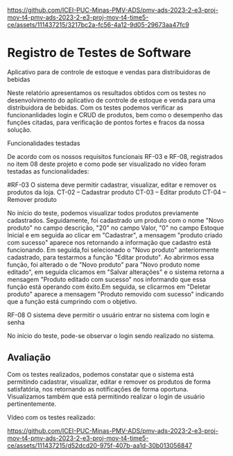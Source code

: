 
https://github.com/ICEI-PUC-Minas-PMV-ADS/pmv-ads-2023-2-e3-proj-mov-t4-pmv-ads-2023-2-e3-proj-mov-t4-time5-ce/assets/111437215/3217bc2a-fc56-4a12-9d05-29673aa47fc9
# Registro de Testes de Software

Aplicativo para de controle de estoque e vendas para distribuidoras de bebidas

Neste relatório apresentamos os resultados obtidos com os testes no desenvolvimento do aplicativo de controle de estoque e venda para uma distribuidora de bebidas. Com os testes podemos verificar as funcionanlidades login e CRUD de produtos, bem como o desempenho das funções citadas, para verificação de pontos fortes e fracos da nossa solução.

Funcionalidades testadas

De acordo com os nossos requisitos funcionais RF-03 e RF-08, registrados no item 08 deste projeto e como pode ser visualizado no vídeo foram testadas as funcionalidades:

#RF-03 	O sistema deve permitir cadastrar, visualizar, editar e remover os produtos da loja.
CT-02 – Cadastrar produto
CT-03 – Editar produto
CT-04 – Remover produto

No início do teste, podemos visualizar todos produtos previamente cadastrados. Seguidamente, foi cadastrado um produto com o nome "Novo produto" no campo descrição, "20" no campo Valor, "0" no campo Estoque Inicial e em seguida ao clicar em "Cadastrar", a mensagem "produto criado com sucesso" aparece nos retornando a informação que cadastro está funcionando. Em seguida,foi selecionado o "Novo produto" anteriormente cadastrado, para testarmos a função "Editar produto". Ao abrirmos essa função, foi alterado o de "Novo produto" para "Novo produto nome editado", em seguida clicamos em "Salvar alterações" e o sistema retorna a mensagem "Produto editado com sucesso" nos informando que essa função está operando com êxito.Em seguida, se clicarmos em "Deletar produto" aparece a mensagem "Produto removido com sucesso" indicando que a função está cumprindo com o objetivo.

RF-08 	O sistema deve permitir o usuário entrar no sistema com login e senha

No início do teste, pode-se observar o login sendo realizado no sistema.

## Avaliação

Com os testes realizados, podemos constatar que o sistema está permitindo cadastrar, visualizar, editar e remover os produtos de forma satisfatória, nos retornando as notificações de forma oportuna. Visualizamos também que está permitindo realizar o login de usuário pertinentemente.

Vídeo com os testes realizado:

https://github.com/ICEI-PUC-Minas-PMV-ADS/pmv-ads-2023-2-e3-proj-mov-t4-pmv-ads-2023-2-e3-proj-mov-t4-time5-ce/assets/111437215/d52dcd20-975f-407b-aa1d-30b013056847






